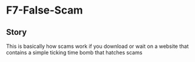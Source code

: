 # F7-False-Scam

## Story
This is basically how scams work if you download or wait on a website
that contains a simple ticking time bomb that hatches scams
